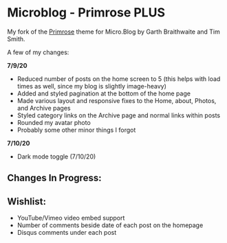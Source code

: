 # Microblog - Primrose PLUS

My fork of the [Primrose](https://github.com/microdotblog/theme-primrose) theme for Micro.Blog by Garth Braithwaite and Tim Smith.

A few of my changes:

**7/9/20**

- Reduced number of posts on the home screen to 5 (this helps with load times as well, since my blog is slightly image-heavy)
- Added and styled pagination at the bottom of the home page
- Made various layout and responsive fixes to the Home, about, Photos, and Archive pages
- Styled category links on the Archive page and normal links within posts
- Rounded my avatar photo
- Probably some other minor things I forgot

**7/10/20**

- Dark mode toggle (7/10/20)


## Changes In Progress:



## Wishlist:
 - YouTube/Vimeo video embed support
 - Number of comments beside date of each post on the homepage
 - Disqus comments under each post
